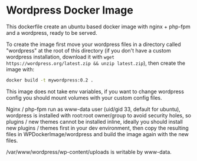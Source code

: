 # Wordpress Docker Image

This dockerfile create an ubuntu based docker image with nginx + php-fpm and a wordpress, ready to be served.

To create the image first move your wordpress files in a directory called "wordpress" at the root of this directory (if you don't have a custom wordpress installation, download it with ```wget https://wordpress.org/latest.zip && unzip latest.zip```), then create the image with:

```bash
docker build -t mywordpress:0.2 .
```

This image does not take env variables, if you want to change wordpress config you should mount volumes with your custom config files.

Nginx / php-fpm run as www-data user (uid/gid 33, default for ubuntu), wordpress is installed with root:root owner/group to avoid security holes, so plugins / new themes cannot be installed inline, ideally you should install new plugins / themes first in your dev environment, then copy the resulting files in WPDockerImage/wordpress and build the image again with the new files.

/var/www/wordpress/wp-content/uploads is writable by www-data.
